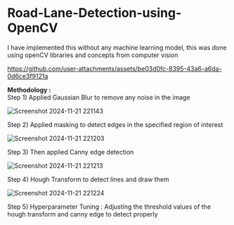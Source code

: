 # Road-Lane-Detection-using-OpenCV

I have implemented this without any machine learning model, this was done using openCV libraries and concepts from computer vision


https://github.com/user-attachments/assets/be03d0fc-8395-43a6-a6da-0d6ce3f9121a

**Methodology :** <br>
Step 1) Applied Gaussian Blur to remove any noise in the image <br>

![Screenshot 2024-11-21 221143](https://github.com/user-attachments/assets/be6e613e-faaa-42c3-b69d-a37eba7d032d)


Step 2) Applied masking to detect edges in the specified region of interest <br>

![Screenshot 2024-11-21 221203](https://github.com/user-attachments/assets/193b317e-5fee-47e6-9f6a-1f68a6d63e9a)


Step 3) Then applied Canny edge detection <br>

![Screenshot 2024-11-21 221213](https://github.com/user-attachments/assets/786afb42-6067-4189-ad84-0fc23bffa114)


Step 4) Hough Transform to detect lines and draw them  <br>

![Screenshot 2024-11-21 221224](https://github.com/user-attachments/assets/6cb46c65-cd6b-422e-a99f-650a78fa9feb)


Step 5) Hyperparameter Tuning : Adjusting the threshold values of the hough transform and canny edge to detect properly <br>


